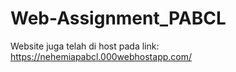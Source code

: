 # Web-Assignment_PABCL

Website juga telah di host pada link:
https://nehemiapabcl.000webhostapp.com/
